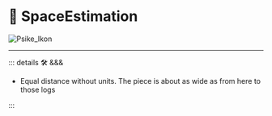 # 💜 <psike>SpaceEstimation </psike>

![Psike_Ikon](/Psike/Psike_Ikon.png)

---

<!-- =================================================== -->
<!-- =================================================== -->
<!-- =================================================== -->
<!-- =================================================== -->
<!-- =================================================== -->
::: details 🛠 <dev>&&&</dev>

- Equal distance without units. The piece is about as wide as from here to those logs

:::
